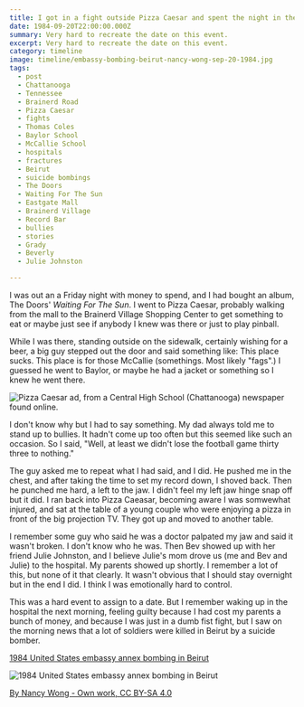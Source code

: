 ```yaml
---
title: I got in a fight outside Pizza Caesar and spent the night in the hospital.
date: 1984-09-20T22:00:00.000Z
summary: Very hard to recreate the date on this event.
excerpt: Very hard to recreate the date on this event.
category: timeline
image: timeline/embassy-bombing-beirut-nancy-wong-sep-20-1984.jpg
tags:
  - post 
  - Chattanooga
  - Tennessee
  - Brainerd Road
  - Pizza Caesar
  - fights
  - Thomas Coles
  - Baylor School
  - McCallie School
  - hospitals
  - fractures
  - Beirut
  - suicide bombings
  - The Doors
  - Waiting For The Sun
  - Eastgate Mall
  - Brainerd Village
  - Record Bar
  - bullies
  - stories
  - Grady
  - Beverly
  - Julie Johnston

---
```


I was out an a Friday night with money to spend, and I had bought an album, The Doors' _Waiting For The Sun_. I went to Pizza Caesar, probably walking from the mall to the Brainerd Village Shopping Center to get something to eat or maybe just see if anybody I knew was there or just to play pinball. 

While I was there, standing outside on the sidewalk, certainly wishing for a beer, a big guy stepped out the door and said something like: This place sucks. This place is for those McCallie (somethings. Most likely "fags".) I guessed he went to Baylor, or maybe he had a jacket or something so I knew he went there.

![Pizza Caesar ad, from a Central High School (Chattanooga) newspaper found online.](/static/img/timeline/pizza-caesar-ad-central-high-paper.jpg)

I don't know why but I had to say something. My dad always told me to stand up to bullies. It hadn't come up too often but this seemed like such an occasion. So I said, "Well, at least we didn't lose the football game thirty three to nothing." 

The guy asked me to repeat what I had said, and I did. He pushed me in the chest, and after taking the time to set my record down, I shoved back. Then he punched me hard, a left to the jaw. I didn't feel my left jaw hinge snap off but it did. I ran back into Pizza Caeasar, becoming aware I was somwewhat injured, and sat at the table of a young couple who were enjoying a pizza in front of the big projection TV. They got up and moved to another table.

I remember some guy who said he was a doctor palpated my jaw and said it wasn't broken. I don't know who he was. Then Bev showed up with her friend Julie Johnston, and I believe Julie's mom drove us (me and Bev and Julie) to the hospital. My parents showed up shortly. I remember a lot of this, but none of it that clearly. It wasn't obvious that I should stay overnight but in the end I did. I think I was emotionally hard to control.

This was a hard event to assign to a date. But I remember waking up in the hospital the next morning, feeling guilty because I had cost my parents a bunch of money, and because I was just in a dumb fist fight, but I saw on the morning news that a lot of soldiers were killed in Beirut by a suicide bomber. 

[1984 United States embassy annex bombing in Beirut](https://en.wikipedia.org/wiki/1984_United_States_embassy_annex_bombing_in_Beirut)

![1984 United States embassy annex bombing in Beirut](/static/img/timeline/embassy-bombing-beirut-nancy-wong-sep-20-1984.jpg)

[By Nancy Wong - Own work, CC BY-SA 4.0](https://commons.wikimedia.org/w/index.php?curid=64818401_)

